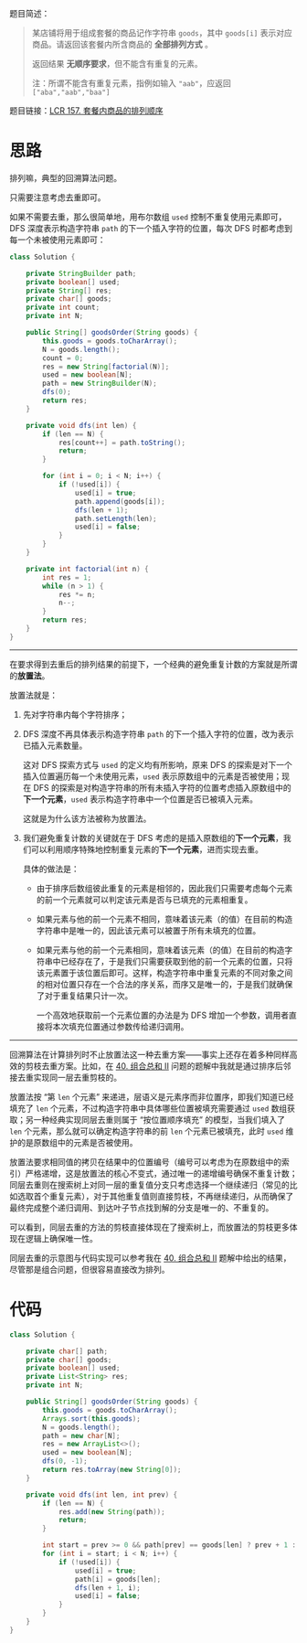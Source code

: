 题目简述：

> 某店铺将用于组成套餐的商品记作字符串 `goods`，其中 `goods[i]` 表示对应商品。请返回该套餐内所含商品的 **全部排列方式** 。
>
> 返回结果 **无顺序要求**，但不能含有重复的元素。
>
> 注：所谓不能含有重复元素，指例如输入 `"aab"`，应返回 `["aba","aab","baa"]`

题目链接：[LCR 157. 套餐内商品的排列顺序](https://leetcode.cn/problems/zi-fu-chuan-de-pai-lie-lcof/)

# 思路

排列嘛，典型的回溯算法问题。

只需要注意考虑去重即可。

如果不需要去重，那么很简单地，用布尔数组 `used` 控制不重复使用元素即可，DFS 深度表示构造字符串 `path` 的下一个插入字符的位置，每次 DFS 时都考虑到每一个未被使用元素即可：

```java
class Solution {

    private StringBuilder path;
    private boolean[] used;
    private String[] res;
    private char[] goods;
    private int count;
    private int N;

    public String[] goodsOrder(String goods) {
        this.goods = goods.toCharArray();
        N = goods.length();
        count = 0;
        res = new String[factorial(N)];
        used = new boolean[N];
        path = new StringBuilder(N);
        dfs(0);
        return res;
    }

    private void dfs(int len) {
        if (len == N) {
            res[count++] = path.toString();
            return;
        }

        for (int i = 0; i < N; i++) {
            if (!used[i]) {
                used[i] = true;
                path.append(goods[i]);
                dfs(len + 1);
                path.setLength(len);
                used[i] = false;
            }
        }
    }

    private int factorial(int n) {
        int res = 1;
        while (n > 1) {
            res *= n;
            n--;
        }
        return res;
    }
}
```

---

在要求得到去重后的排列结果的前提下，一个经典的避免重复计数的方案就是所谓的**放置法**。

放置法就是：

1. 先对字符串内每个字符排序；

2. DFS 深度不再具体表示构造字符串 `path` 的下一个插入字符的位置，改为表示已插入元素数量。

   这对 DFS 探索方式与 `used` 的定义均有所影响，原来 DFS 的探索是对下一个插入位置遍历每一个未使用元素，`used` 表示原数组中的元素是否被使用；现在 DFS 的探索是对构造字符串的所有未插入字符的位置考虑插入原数组中的**下一个元素**，`used` 表示构造字符串中一个位置是否已被填入元素。

   这就是为什么该方法被称为放置法。

3. 我们避免重复计数的关键就在于 DFS 考虑的是插入原数组的**下一个元素**，我们可以利用顺序特殊地控制重复元素的**下一个元素**，进而实现去重。

   具体的做法是：

   - 由于排序后数组彼此重复的元素是相邻的，因此我们只需要考虑每个元素的前一个元素就可以判定该元素是否与已填充的元素相重复。

   - 如果元素与他的前一个元素不相同，意味着该元素（的值）在目前的构造字符串中是唯一的，因此该元素可以被置于所有未填充的位置。

   - 如果元素与他的前一个元素相同，意味着该元素（的值）在目前的构造字符串中已经存在了，于是我们只需要获取到他的前一个元素的位置，只将该元素置于该位置后即可。这样，构造字符串中重复元素的不同对象之间的相对位置只存在一个合法的序关系，而序又是唯一的，于是我们就确保了对于重复结果只计一次。

     一个高效地获取前一个元素位置的办法是为 DFS 增加一个参数，调用者直接将本次填充位置通过参数传给递归调用。

---

回溯算法在计算排列时不止放置法这一种去重方案——事实上还存在着多种同样高效的剪枝去重方案。比如，在 [40. 组合总和 II](https://leetcode.cn/problems/combination-sum-ii/) 问题的题解中我就是通过排序后邻接去重实现同一层去重剪枝的。

放置法按 “第 `len` 个元素” 来递进，层语义是元素序而非位置序，即我们知道已经填充了 `len` 个元素，不过构造字符串中具体哪些位置被填充需要通过 `used` 数组获取；另一种经典实现同层去重则属于 “按位置顺序填充” 的模型，当我们填入了 `len` 个元素，那么就可以确定构造字符串的前 `len` 个元素已被填充，此时 `used` 维护的是原数组中的元素是否被使用。

放置法要求相同值的拷贝在结果中的位置编号（编号可以考虑为在原数组中的索引）严格递增，这是放置法的核心不变式，通过唯一的递增编号确保不重复计数；同层去重则在搜索树上对同一层的重复值分支只考虑选择一个继续递归（常见的比如选取首个重复元素），对于其他重复值则直接剪枝，不再继续递归，从而确保了最终完成整个递归调用、到达叶子节点找到解的分支是唯一的、不重复的。

可以看到，同层去重的方法的剪枝直接体现在了搜索树上，而放置法的剪枝更多体现在逻辑上确保唯一性。

同层去重的示意图与代码实现可以参考我在 [40. 组合总和 II](https://leetcode.cn/problems/combination-sum-ii/) 题解中给出的结果，尽管那是组合问题，但很容易直接改为排列。

# 代码

```java
class Solution {

    private char[] path;
    private char[] goods;
    private boolean[] used;
    private List<String> res;
    private int N;

    public String[] goodsOrder(String goods) {
        this.goods = goods.toCharArray();
        Arrays.sort(this.goods);
        N = goods.length();
        path = new char[N];
        res = new ArrayList<>();
        used = new boolean[N];
        dfs(0, -1);
        return res.toArray(new String[0]);
    }

    private void dfs(int len, int prev) {
        if (len == N) {
            res.add(new String(path));
            return;
        }

        int start = prev >= 0 && path[prev] == goods[len] ? prev + 1 : 0;
        for (int i = start; i < N; i++) {
            if (!used[i]) {
                used[i] = true;
                path[i] = goods[len];
                dfs(len + 1, i);
                used[i] = false;
            }
        }
    }
}
```

